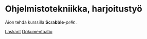 # Ohjelmistotekniikka, harjoitustyö

Aion tehdä kurssilla **Scrabble**-*pelin*.

[Laskarit](laskarit/)
[Dokumentaatio](dokumentaatio/tuntikirjanpito.md/)
